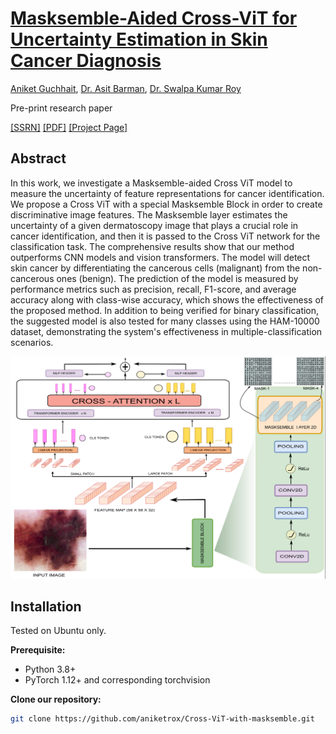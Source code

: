 # [Masksemble-Aided Cross-ViT for Uncertainty Estimation in Skin Cancer Diagnosis](https://dx.doi.org/10.2139/ssrn.4956250)

[Aniket Guchhait](https://github.com/aniketrox), [Dr. Asit Barman](https://scholar.google.co.in/citations?user=UIIlTfwAAAAJ&hl=en), [Dr. Swalpa Kumar Roy](https://github.com/swalpa)

Pre-print research paper

[[SSRN]](https://dx.doi.org/10.2139/ssrn.4956250) [[PDF]](https://dx.doi.org/10.2139/ssrn.4956250) [[Project Page]](https://dx.doi.org/10.2139/ssrn.4956250)

## Abstract

In this work, we investigate a Masksemble-aided Cross ViT model to measure the uncertainty of feature representations for cancer identification. We propose a Cross ViT with a special Masksemble Block in order to create discriminative image features. The Masksemble layer estimates the uncertainty of a given dermatoscopy image that plays a crucial role in cancer identification, and then it is passed to the Cross ViT network for the classification task. The comprehensive results show that our method outperforms CNN models and vision transformers. The model will detect skin cancer by differentiating the cancerous cells (malignant) from the non-cancerous ones (benign). The prediction of the model is measured by performance metrics such as precision, recall, F1-score, and average accuracy along with class-wise accuracy, which shows the effectiveness of the proposed method. In addition to being verified for binary classification, the suggested model is also tested for many classes using the HAM-10000 dataset, demonstrating the system's effectiveness in multiple-classification scenarios.


![overview](https://github.com/aniketrox/Cross-ViT-with-masksemble/blob/main/architecture/model.png)


## Installation

Tested on Ubuntu only.

**Prerequisite:**

- Python 3.8+
- PyTorch 1.12+ and corresponding torchvision

**Clone our repository:**

```bash
git clone https://github.com/aniketrox/Cross-ViT-with-masksemble.git
```
